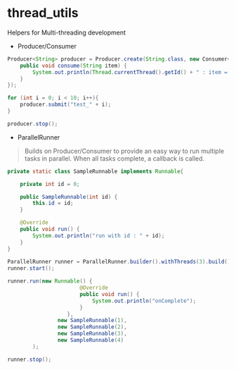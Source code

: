 # thread_utils
Helpers for Multi-threading development

- Producer/Consumer
````java
Producer<String> producer = Producer.create(String.class, new Consumer<String>() {
    public void consume(String item) {
        System.out.println(Thread.currentThread().getId() + " : item = [" + item + "]");
    }
});

for (int i = 0; i < 10; i++){
    producer.submit("test_" + i);
}

producer.stop();
````

- ParallelRunner

>Builds on Producer/Consumer to provide an easy way to run multiple tasks in parallel. 
When all tasks complete, a callback is called.

````java
private static class SampleRunnable implements Runnable{

    private int id = 0;

    public SampleRunnable(int id) {
        this.id = id;
    }

    @Override
    public void run() {
        System.out.println("run with id : " + id);
    }
}
    
ParallelRunner runner = ParallelRunner.builder().withThreads(3).build();
runner.start();

runner.run(new Runnable() {
                       @Override
                       public void run() {
                           System.out.println("onComplete");
                       }
                   },
                new SampleRunnable(1),
                new SampleRunnable(2),
                new SampleRunnable(3),
                new SampleRunnable(4)
        );

runner.stop();
````